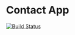 # Contact App

[![Build Status](https://travis-ci.org/iVailionyte/contacts-app.svg?branch=master)](https://travis-ci.org/iVailionyte/contacts-app)
